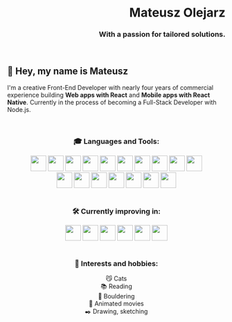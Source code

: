 <h1 align="right">Mateusz Olejarz</h1>
<h3 align="right">With a passion for tailored solutions.</h3>

[<img src="https://img.shields.io/badge/Email-D14836?style=for-the-badge&logo=gmail&logoColor=white" alt="" />](mailto:mateusz.codes.web@gmail.com)
[<img src="https://img.shields.io/badge/LinkedIn-0077B5?style=for-the-badge&logo=linkedin&logoColor=white" alt="" />](https://linkedin.com/in/mat-olejarz)

## 👋 Hey, my name is Mateusz

I'm a creative Front-End Developer with nearly four years of commercial experience building **Web apps with React** and **Mobile apps with React Native**. 
Currently in the process of becoming a Full-Stack Developer with Node.js.

<br />

<h3 align="center">
  🎓 Languages and Tools:
</h3>
<div align="center">
  <img src="https://github.com/mateusz-olejarz/mateusz-olejarz/assets/32839483/683a5e3b-6a16-43e5-a55c-f50a19e67ba2" width="36px" alt="" />
  <img src="https://github.com/mateusz-olejarz/mateusz-olejarz/assets/32839483/0aa6cbc6-1ba3-4fc0-802c-34ef3573ae28" width="36px" alt="" />
  <img src="https://github.com/mateusz-olejarz/mateusz-olejarz/assets/32839483/dcd725ba-b7f7-4a40-9737-eff6df229634" width="36px" alt="" />
  <img src="https://github.com/mateusz-olejarz/mateusz-olejarz/assets/32839483/20b48708-0edd-4ad5-9ee5-6bb779eb06fe" width="36px" alt="" />
  <img src="https://github.com/mateusz-olejarz/mateusz-olejarz/assets/32839483/12bb119c-1814-410b-8e47-4dd680af8329" width="36px" alt="" />
  <img src="https://github.com/mateusz-olejarz/mateusz-olejarz/assets/32839483/312e88cf-e5b3-4a30-bb99-f29515b8b009" width="36px" alt="" />
  <img src="https://github.com/mateusz-olejarz/mateusz-olejarz/assets/32839483/923613ef-e366-409c-9511-bf0e79cf4d21" width="36px" alt="" />
  <img src="https://github.com/mateusz-olejarz/mateusz-olejarz/assets/32839483/c773eb55-2b73-4c20-84a6-e915ef756047" width="36px" alt="" />
  <img src="https://github.com/mateusz-olejarz/mateusz-olejarz/assets/32839483/68be5a06-9b6d-41e2-9384-1bdf6352efd6" width="36px" alt="" />
  <img src="https://github.com/mateusz-olejarz/mateusz-olejarz/assets/32839483/363a3b76-c892-4f51-9a56-8b912d49dd3d" width="36px" alt="" />
</div>

<div align="center">
  <img src="https://github.com/mateusz-olejarz/mateusz-olejarz/assets/32839483/feb72e9b-1986-4a24-a1b5-30988e7e9a87" width="36px" alt="" />
  <img src="https://github.com/mateusz-olejarz/mateusz-olejarz/assets/32839483/b29589aa-f316-4b26-9b9b-360573e5bb69" width="36px" alt="" />
  <img src="https://github.com/mateusz-olejarz/mateusz-olejarz/assets/32839483/c5758001-6a98-4df5-9b86-4da6adc9cd43" width="36px" alt="" />
  <img src="https://github.com/mateusz-olejarz/mateusz-olejarz/assets/32839483/3bddbfff-3d0a-4063-ae13-90ed9e856315" width="36px" alt="" />
  <img src="https://github.com/mateusz-olejarz/mateusz-olejarz/assets/32839483/890f5d33-43fa-4beb-8c22-7de6fe407901" width="36px" alt="" />
  <img src="https://github.com/mateusz-olejarz/mateusz-olejarz/assets/32839483/ca90cc92-d019-433b-a900-427e3916542b" width="36px" alt="" />
  <img src="https://github.com/mateusz-olejarz/mateusz-olejarz/assets/32839483/3e11ab56-afef-42e6-b548-1790d32a617e" width="36px" alt="" />
</div>

<br />

<h3 align="center">
  🛠️ Currently improving in:
</h3>
<div align="center">
  <img src="https://github.com/mateusz-olejarz/mateusz-olejarz/assets/32839483/0c25e215-029e-42ce-8d32-01d74b42e677" width="36px" alt="" />
  <img src="https://github.com/mateusz-olejarz/mateusz-olejarz/assets/32839483/d4c7cadd-4ee3-4f9d-be94-4819e463775c" width="36px" alt="" />
  <img src="https://github.com/mateusz-olejarz/mateusz-olejarz/assets/32839483/ad2c2ba4-8dbc-4f1d-9045-df550020a3cd" width="36px" alt="" />
  <img src="https://github.com/mateusz-olejarz/mateusz-olejarz/assets/32839483/9b1cc3a7-56d5-48e7-b6f6-83801d53ffaf" width="36px" alt="" />
  <img src="https://github.com/mateusz-olejarz/mateusz-olejarz/assets/32839483/cc60f712-9523-4c7e-9af7-1ef50d217126" width="36px" alt="" />
  <img src="https://github.com/mateusz-olejarz/mateusz-olejarz/assets/32839483/ddf9f9ec-3f9d-4cb3-9884-de9fbb796797" width="36px" alt="" />
</div>

<br />

<h3 align="center">
  🔭 Interests and hobbies:
</h3>
<div align="center">
  😼 Cats
  <br />
  📚 Reading
  <br />
  🗻 Bouldering
  <br />
  🎥 Animated movies
  <br />
  ✒️ Drawing, sketching
</div>
